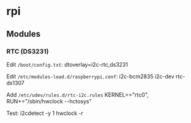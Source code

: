 # rpi

Modules
-------

### RTC (DS3231)

Edit `/boot/config.txt`:
    dtoverlay=i2c-rtc,ds3231

Edit `/etc/modules-load.d/raspberrypi.conf`:
    i2c-bcm2835
    i2c-dev
    rtc-ds1307
    
Add `/etc/udev/rules.d/rtc-i2c.rules`
    KERNEL=="rtc0", RUN+="/sbin/hwclock --hctosys"
    
Test:
    i2cdetect -y 1
    hwclock -r

